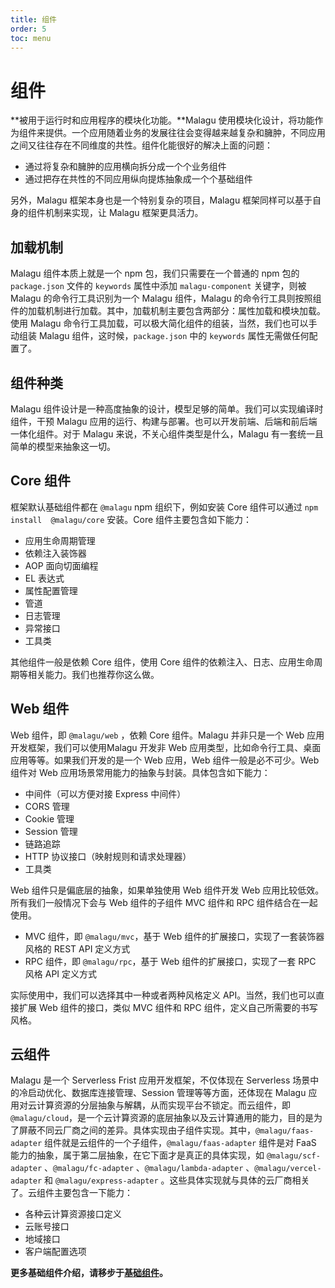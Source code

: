 ```yaml
---
title: 组件
order: 5
toc: menu
---
```


# 组件

**被用于运行时和应用程序的模块化功能。**Malagu 使用模块化设计，将功能作为组件来提供。一个应用随着业务的发展往往会变得越来越复杂和臃肿，不同应用之间又往往存在不同维度的共性。组件化能很好的解决上面的问题：

- 通过将复杂和臃肿的应用横向拆分成一个个业务组件
- 通过把存在共性的不同应用纵向提炼抽象成一个个基础组件



另外，Malagu 框架本身也是一个特别复杂的项目，Malagu 框架同样可以基于自身的组件机制来实现，让 Malagu 框架更具活力。
​

## 加载机制


Malagu 组件本质上就是一个 npm 包，我们只需要在一个普通的 npm 包的 `package.json` 文件的 `keywords` 属性中添加 `malagu-component` 关键字，则被 Malagu 的命令行工具识别为一个 Malagu 组件，Malagu 的命令行工具则按照组件的加载机制进行加载。其中，加载机制主要包含两部分：属性加载和模块加载。使用 Malagu 命令行工具加载，可以极大简化组件的组装，当然，我们也可以手动组装 Malagu 组件，这时候，`package.json` 中的 `keywords` 属性无需做任何配置了。
​

## 组件种类


Malagu 组件设计是一种高度抽象的设计，模型足够的简单。我们可以实现编译时组件，干预 Malagu 应用的运行、构建与部署。也可以开发前端、后端和前后端一体化组件。对于 Malagu 来说，不关心组件类型是什么，Malagu 有一套统一且简单的模型来抽象这一切。
​

## Core 组件


框架默认基础组件都在 `@malagu` npm 组织下，例如安装 Core 组件可以通过 `npm install  @malagu/core` 安装。Core 组件主要包含如下能力：

- 应用生命周期管理
- 依赖注入装饰器
- AOP 面向切面编程
- EL 表达式
- 属性配置管理
- 管道
- 日志管理
- 异常接口
- 工具类



其他组件一般是依赖 Core 组件，使用 Core 组件的依赖注入、日志、应用生命周期等相关能力。我们也推荐你这么做。
​



## Web 组件


Web 组件，即 `@malagu/web` ，依赖 Core 组件。Malagu 并非只是一个 Web 应用开发框架，我们可以使用Malagu 开发非 Web 应用类型，比如命令行工具、桌面应用等等。如果我们开发的是一个 Web 应用，Web 组件一般是必不可少。Web 组件对 Web 应用场景常用能力的抽象与封装。具体包含如下能力：

- 中间件（可以方便对接 Express 中间件）
- CORS 管理
- Cookie 管理
- Session 管理
- 链路追踪
- HTTP 协议接口（映射规则和请求处理器）
- 工具类



Web 组件只是偏底层的抽象，如果单独使用 Web 组件开发 Web 应用比较低效。所有我们一般情况下会与 Web 组件的子组件 MVC 组件和 RPC 组件结合在一起使用。

- MVC 组件，即 `@malagu/mvc`，基于 Web 组件的扩展接口，实现了一套装饰器风格的 REST API 定义方式
- RPC 组件，即 `@malagu/rpc`，基于 Web 组件的扩展接口，实现了一套 RPC 风格 API 定义方式



实际使用中，我们可以选择其中一种或者两种风格定义 API。当然，我们也可以直接扩展 Web 组件的接口，类似 MVC 组件和 RPC 组件，定义自己所需要的书写风格。
​

## 云组件


Malagu 是一个 Serverless Frist 应用开发框架，不仅体现在 Serverless 场景中的冷启动优化、数据库连接管理、Session 管理等等方面，还体现在 Malagu 应用对云计算资源的分层抽象与解耦，从而实现平台不锁定。而云组件，即 `@malagu/cloud`，是一个云计算资源的底层抽象以及云计算通用的能力，目的是为了屏蔽不同云厂商之间的差异。具体实现由子组件实现。其中，`@malagu/faas-adapter` 组件就是云组件的一个子组件，`@malagu/faas-adapter` 组件是对 FaaS 能力的抽象，属于第二层抽象，在它下面才是真正的具体实现，如 `@malagu/scf-adapter` 、`@malagu/fc-adapter` 、`@malagu/lambda-adapter` 、`@malagu/vercel-adapter` 和 `@malagu/express-adapter` 。这些具体实现就与具体的云厂商相关了。云组件主要包含一下能力：

- 各种云计算资源接口定义
- 云账号接口
- 地域接口
- 客户端配置选项





**更多基础组件介绍，请移步于**[**基础组件**](https://malagu.cellbang.com/guide/%E5%9F%BA%E7%A1%80%E7%BB%84%E4%BB%B6)**。**

